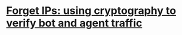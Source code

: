# [Forget IPs: using cryptography to verify bot and agent traffic](https://blog.cloudflare.com/web-bot-auth/)
